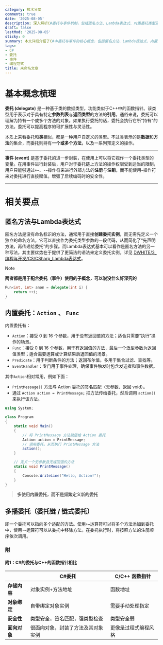 ```yaml
---
category: 技术分享
comments: true
date: '2025-08-05'
description: 深入解析C#委托与事件机制，包括匿名方法、Lambda表达式、内置委托类型及多播委托的应用，帮助开发者掌握C#高级编程技巧。
draft: false
lastMod: '2025-08-05'
sticky: 0
summary: 本文详细介绍了C#中委托与事件的核心概念，包括匿名方法、Lambda表达式、内置委托类型及多播委托，帮助开发者深入理解C#的委托机制及其应用场景。
tags:
- C#
- 委托
- 事件
- 编程范式
title: 未命名文章
---
```


# 基本概念梳理

**委托 (delegate)** 是一种基于类的数据类型，功能类似于C++中的函数指针。该类型用于表示对于具有特定**参数列表**与**返回类型**的方法的**引用**。通俗来说，委托可以理解为持有一个或多个方法的对象。如果执行委托的话，委托会执行它所"持有"的方法。委托可以提高程序的可扩展性与灵活性。

本质上来看委托和**类**相似，都是一种用户自定义的类型。不过类表示的是**数据**和**方法**的集合，而委托则持有**一个或多个方法**，以及一系列预定义的操作。

---

**事件 (event)** 是基于委托的进一步封装，在使用上可以将它视作一个委托类型的变量。在用事件进行封装后，用户对于委托链上方法的操作权限受到适当的限制，用户只能够通过`+=`、`-=`操作符来进行外部方法的**注册**与**注销**，而不能使用`=`操作符来对委托进行直接赋值。增强了后续编码时的安全性。

---

# 相关要点

## 匿名方法与Lambda表达式

匿名方法是没有命名标识的方法，通常用于直接**创建委托实例**，而无需先定义一个独立的命名方法。它可以直接作为委托类型参数的一段代码，从而简化了“先声明方法，再传递给委托”的步骤。而Lambda表达式基本可以看作是匿名方法的另一种写法，其主要优势在于提供了更简洁的语法来定义委托实例。详见 [DWHITE/3_编程与开发/CS/CSharp_Lambda表达式](/posts/dwhite-3_编程与开发-cs-csharp_lambda表达式)。

> [!note]
> **两者都是用于配合委托（事件）使用的子概念，可以说没什么好深究的**

```cs
Fun<int, int> anon = delegate(int i) {
	return ++i;
}
```

## 内置委托：`Action` 、 `Func`

内置委托有：
- `Action`：接受 0 到 16 个参数，用于没有返回值的方法；适合只需要“执行”操作的场景。
- `Func`：接受 0 到 16 个参数，用于有返回值的方法，最后一个泛型参数为返回值类型；适合需要运算或计算结果后返回值的场景。
- `Predicate`：用于判断条件的方法；返回布尔值，多用于集合过滤、查找等。
- `EventHandler`：专门用于事件处理，确保事件触发时包含发送者和事件数据。

其中`Action`相对常用，例如下面：
- `PrintMessage()` 方法与 Action 委托的签名匹配（无参数、返回 void）。
- 通过 `Action action = PrintMessage;` 把方法传给委托，然后调用 `action()` 来执行该方法。
```cs
using System;

class Program
{
    static void Main()
    {
        // 将 PrintMessage 方法赋值给 Action 委托
        Action action = PrintMessage;
        // 调用委托，从而执行 PrintMessage 方法
        action();
    }

    // 定义一个无参数且无返回值的方法
    static void PrintMessage()
    {
        Console.WriteLine("Hello, Action!");
    }
}
```

>  **多使用内置委托，而不是频繁定义新的委托**

## 多播委托（委托链 / 链式委托）

即一个委托可以指向多个适配的方法。使用`+=`运算符可以将多个方法添加到委托中，使用`-=`运算符可以从委托中移除方法。在委托执行时，将按照方法的注册顺序依次调用。

### 附

#### 附1：C#的委托与C++的函数指针相比

|          | C#委托              | C/C++ 函数指针 |
| -------- | ----------------- | ---------- |
| **存储内容** | 对象实例+方法地址         | 函数地址       |
| **对象绑定** | 自带绑定对象实例          | 需要手动处理指定   |
| **安全性**  | 类型安全，签名匹配，强类型检查   | 类型安全弱      |
| **面向对象** | 很面向对象，封装了方法及其对象实例 | 更像是过程式编程风格 |